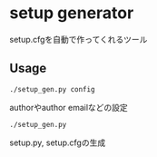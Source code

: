 # setup generator

setup.cfgを自動で作ってくれるツール

## Usage

```
./setup_gen.py config
```

authorやauthor emailなどの設定

```
./setup_gen.py
```
setup.py, setup.cfgの生成
